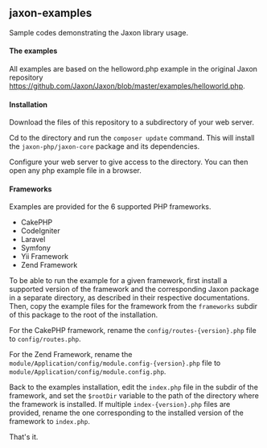 ## jaxon-examples

Sample codes demonstrating the Jaxon library usage.

#### The examples

All examples are based on the helloword.php example in the original Jaxon repository https://github.com/Jaxon/Jaxon/blob/master/examples/helloworld.php.

#### Installation

Download the files of this repository to a subdirectory of your web server.

Cd to the directory and run the `composer update` command.
This will install the `jaxon-php/jaxon-core` package and its dependencies.

Configure your web server to give access to the directory.
You can then open any php example file in a browser.

#### Frameworks

Examples are provided for the 6 supported PHP frameworks.

- CakePHP
- CodeIgniter
- Laravel
- Symfony
- Yii Framework
- Zend Framework

To be able to run the example for a given framework, first install a supported version of the framework
and the corresponding Jaxon package in a separate directory, as described in their respective documentations.
Then, copy the example files for the framework from the `frameworks` subdir of this package to the root of the installation.

For the CakePHP framework, rename the `config/routes-{version}.php` file to `config/routes.php`.

For the Zend Framework, rename the `module/Application/config/module.config-{version}.php` file to `module/Application/config/module.config.php`.

Back to the examples installation, edit the `index.php` file in the subdir of the framework, and set the `$rootDir` variable to the path of the directory where the framework is installed.
If multiple `index-{version}.php` files are provided, rename the one corresponding to the installed version of the framework to `index.php`.

That's it.
